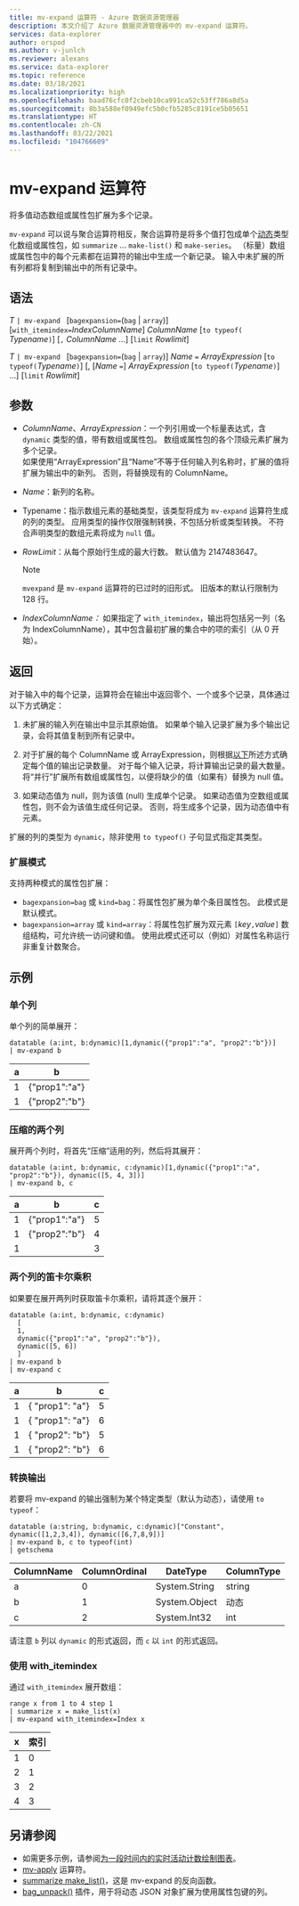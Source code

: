```yaml
---
title: mv-expand 运算符 - Azure 数据资源管理器
description: 本文介绍了 Azure 数据资源管理器中的 mv-expand 运算符。
services: data-explorer
author: orspod
ms.author: v-junlch
ms.reviewer: alexans
ms.service: data-explorer
ms.topic: reference
ms.date: 03/18/2021
ms.localizationpriority: high
ms.openlocfilehash: baad76cfc0f2cbeb10ca991ca52c53ff786a8d5a
ms.sourcegitcommit: 8b3a588ef0949efc5b0cfb5285c8191ce5b05651
ms.translationtype: HT
ms.contentlocale: zh-CN
ms.lasthandoff: 03/22/2021
ms.locfileid: "104766609"
---
```

# <a name="mv-expand-operator"></a>mv-expand 运算符

将多值动态数组或属性包扩展为多个记录。

`mv-expand` 可以说与聚合运算符相反，聚合运算符是将多个值打包成单个[动态](./scalar-data-types/dynamic.md)类型化数组或属性包，如 `summarize` ... `make-list()` 和 `make-series`。
（标量）数组或属性包中的每个元素都在运算符的输出中生成一个新记录。 输入中未扩展的所有列都将复制到输出中的所有记录中。

## <a name="syntax"></a>语法

*T* `| mv-expand ` [`bagexpansion=`(`bag` | `array`)] [`with_itemindex=`*IndexColumnName*] *ColumnName* [`to typeof(` *Typename*`)`] [`,` *ColumnName* ...] [`limit` *Rowlimit*]

*T* `| mv-expand ` [`bagexpansion=`(`bag` | `array`)] *Name* `=` *ArrayExpression* [`to typeof(`*Typename*`)`] [, [*Name* `=`] *ArrayExpression* [`to typeof(`*Typename*`)`] ...] [`limit` *Rowlimit*]

## <a name="arguments"></a>参数

* *ColumnName*、*ArrayExpression*：一个列引用或一个标量表达式，含 `dynamic` 类型的值，带有数组或属性包。 数组或属性包的各个顶级元素扩展为多个记录。<br>
  如果使用“ArrayExpression”且“Name”不等于任何输入列名称时，扩展的值将扩展为输出中的新列。
  否则，将替换现有的 ColumnName。

* *Name*：新列的名称。

* Typename：指示数组元素的基础类型，该类型将成为 `mv-expand` 运算符生成的列的类型。 应用类型的操作仅限强制转换，不包括分析或类型转换。 不符合声明类型的数组元素将成为 `null` 值。

* *RowLimit*：从每个原始行生成的最大行数。 默认值为 2147483647。 

  > [!NOTE]
  > `mvexpand` 是 `mv-expand` 运算符的已过时的旧形式。 旧版本的默认行限制为 128 行。

* *IndexColumnName：* 如果指定了 `with_itemindex`，输出将包括另一列（名为 IndexColumnName），其中包含最初扩展的集合中的项的索引（从 0 开始）。 

## <a name="returns"></a>返回

对于输入中的每个记录，运算符会在输出中返回零个、一个或多个记录，具体通过以下方式确定：

1. 未扩展的输入列在输出中显示其原始值。
   如果单个输入记录扩展为多个输出记录，会将其值复制到所有记录中。

1. 对于扩展的每个 ColumnName 或 ArrayExpression，则根据[以下](#modes-of-expansion)所述方式确定每个值的输出记录数量。 对于每个输入记录，将计算输出记录的最大数量。 将“并行”扩展所有数组或属性包，以便将缺少的值（如果有）替换为 null 值。

1. 如果动态值为 null，则为该值 (null) 生成单个记录。
   如果动态值为空数组或属性包，则不会为该值生成任何记录。
   否则，将生成多个记录，因为动态值中有元素。

扩展的列的类型为 `dynamic`，除非使用 `to typeof()` 子句显式指定其类型。

### <a name="modes-of-expansion"></a>扩展模式

支持两种模式的属性包扩展：

* `bagexpansion=bag` 或 `kind=bag`：将属性包扩展为单个条目属性包。 此模式是默认模式。
* `bagexpansion=array` 或 `kind=array`：将属性包扩展为双元素 `[`*key*`,`*value*`]` 数组结构，可允许统一访问键和值。 使用此模式还可以（例如）对属性名称运行非重复计数聚合。 

## <a name="examples"></a>示例

### <a name="single-column"></a>单个列

单个列的简单展开：

<!-- csl: https://help.kusto.chinacloudapi.cn:443/Samples -->
 ```kusto
datatable (a:int, b:dynamic)[1,dynamic({"prop1":"a", "prop2":"b"})]
| mv-expand b 
```

|a|b|
|---|---|
|1|{"prop1":"a"}|
|1|{"prop2":"b"}|

### <a name="zipped-two-columns"></a>压缩的两个列

展开两个列时，将首先“压缩”适用的列，然后将其展开：

<!-- csl: https://help.kusto.chinacloudapi.cn:443/Samples -->
```kusto
datatable (a:int, b:dynamic, c:dynamic)[1,dynamic({"prop1":"a", "prop2":"b"}), dynamic([5, 4, 3])]
| mv-expand b, c
```

|a|b|c|
|---|---|---|
|1|{"prop1":"a"}|5|
|1|{"prop2":"b"}|4|
|1||3|

### <a name="cartesian-product-of-two-columns"></a>两个列的笛卡尔乘积

如果要在展开两列时获取笛卡尔乘积，请将其逐个展开：

<!-- csl: https://kuskusdfv3.kusto.chinacloudapi.cn/Kuskus -->
```kusto
datatable (a:int, b:dynamic, c:dynamic)
  [
  1,
  dynamic({"prop1":"a", "prop2":"b"}),
  dynamic([5, 6])
  ]
| mv-expand b
| mv-expand c
```

|a|b|c|
|---|---|---|
|1|{  "prop1": "a"}|5|
|1|{  "prop1": "a"}|6|
|1|{  "prop2": "b"}|5|
|1|{  "prop2": "b"}|6|

### <a name="convert-output"></a>转换输出

若要将 mv-expand 的输出强制为某个特定类型（默认为动态），请使用 `to typeof`：

<!-- csl: https://help.kusto.chinacloudapi.cn:443/Samples -->
```kusto
datatable (a:string, b:dynamic, c:dynamic)["Constant", dynamic([1,2,3,4]), dynamic([6,7,8,9])]
| mv-expand b, c to typeof(int)
| getschema 
```

ColumnName|ColumnOrdinal|DateType|ColumnType
-|-|-|-
a|0|System.String|string
b|1|System.Object|动态
c|2|System.Int32|int

请注意 `b` 列以 `dynamic` 的形式返回，而 `c` 以 `int` 的形式返回。

### <a name="using-with_itemindex"></a>使用 with_itemindex

通过 `with_itemindex` 展开数组：

<!-- csl: https://help.kusto.chinacloudapi.cn:443/Samples -->
```kusto
range x from 1 to 4 step 1
| summarize x = make_list(x)
| mv-expand with_itemindex=Index x
```

|x|索引|
|---|---|
|1|0|
|2|1|
|3|2|
|4|3|

## <a name="see-also"></a>另请参阅

* 如需更多示例，请参阅[为一段时间内的实时活动计数绘制图表](./samples.md#chart-concurrent-sessions-over-time)。
* [mv-apply](./mv-applyoperator.md) 运算符。
* [summarize make_list()](makelist-aggfunction.md)，这是 mv-expand 的反向函数。
* [bag_unpack()](bag-unpackplugin.md) 插件，用于将动态 JSON 对象扩展为使用属性包键的列。
